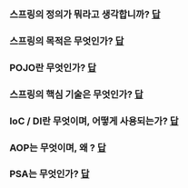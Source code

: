 ### 스프링의 정의가 뭐라고 생각합니까? [답](./1.%20스프링의%20정의.md#스프링의-정의)

### 스프링의 목적은 무엇인가? [답](./2.%20스프링의%20목적.md#복잡함을-상대하는-spring의-전략)

### POJO란 무엇인가? [답]()

### 스프링의 핵심 기술은 무엇인가? [답]()

### IoC / DI란 무엇이며, 어떻게 사용되는가? [답]()

### AOP는 무엇이며, 왜 ? [답]()

### PSA는 무엇인가? [답]()
